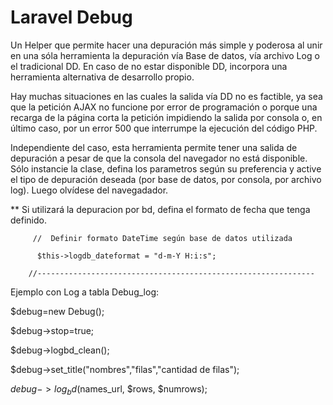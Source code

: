 # Laravel Debug

Un Helper que permite hacer una depuración más simple y poderosa al unir en una sóla herramienta la depuración vía Base de datos, vía archivo Log o el tradicional DD. En caso de no estar disponible DD,  incorpora una herramienta alternativa de desarrollo propio.

Hay muchas situaciones en las cuales la salida vía DD no es factible, ya sea que la petición AJAX no funcione por error de programación o porque una recarga de la página corta la petición impidiendo la salida por consola o, en último caso, por un error 500 que interrumpe la ejecución del código PHP.

Independiente del caso, esta herramienta permite tener una salida de depuración a pesar de que la consola del navegador no está disponible. Sólo instancie la clase, defina los parametros según su preferencia y active el tipo de depuración deseada (por base de datos, por consola, por archivo log). Luego olvídese del navegadador.

** Si utilizará la depuracion por bd, defina el formato de  fecha que tenga definido.

         //  Definir formato DateTime según base de datos utilizada

          $this->logdb_dateformat = "d-m-Y H:i:s";
         
        //--------------------------------------------------------------        

Ejemplo con Log a tabla Debug_log:



  $debug=new Debug();
  
  $debug->stop=true;
    
  
  $debug->logbd_clean();
  
  $debug->set_title("nombres","filas","cantidad de filas");
    
  $debug->log_bd($names_url, $rows, $numrows);
